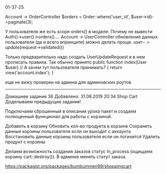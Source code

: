 01-37-25

Account -> OrderController
$orders = Order::where('user_id', $user->id)->paginate(3);

У пользователя же есть scope orders() в моделе. Почему не вывести Auth()->user()->orders()....
Account -> UserController
обновление данных пользователя (да и всего впринципе) можно делать проще.
$user->update($request->validated())

Только предварительно надо создать UserUpdateRequest и в нем прописать правила. Так обычно принято
public function index(User $user) // А зачем тут пользователя принимать?
{
    return view('account.index');
}

еще не вижу проверки на админа для админовских роутов

------------------------------------------------------

Домашнее задание 36
Добавлено: 31.08.2019 20:34
Shop Cart
Доделываем предыдущие задания!

Подключаем сброшенный в описании урока пакет и создаем
 полноценный функционал для работы с корзиной.

Добавить в корзину
Обновить кол-во продукта в корзине
Сохранить данные корзины пользователя если он выходит с аккаунта
Восстановить данные корзины пользователя если он логинится
Удалить продукт с корзины

Делаем возможность создания заказов статус In_process
(ощищаем корзину cart::destroy()).
В админке менять статут заказа.

https://packagist.org/packages/bumbummen99/shoppingcart


